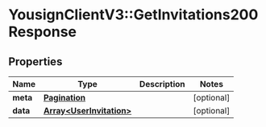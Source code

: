 # YousignClientV3::GetInvitations200Response

## Properties
Name | Type | Description | Notes
------------ | ------------- | ------------- | -------------
**meta** | [**Pagination**](Pagination.md) |  | [optional] 
**data** | [**Array&lt;UserInvitation&gt;**](UserInvitation.md) |  | [optional] 

